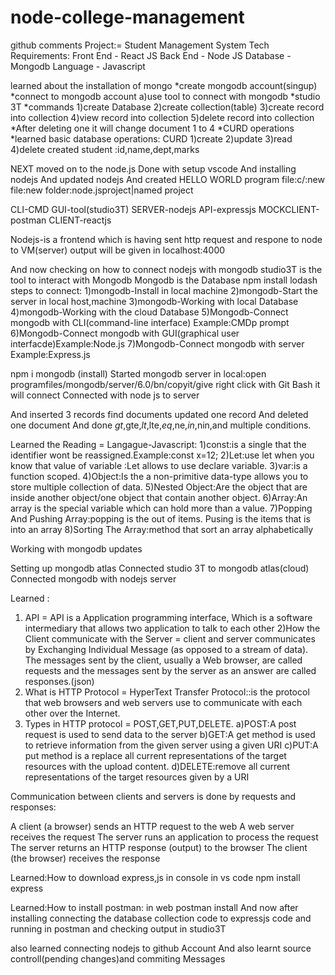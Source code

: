 # node-college-management 


github comments
Project:= Student Management System
Tech Requirements:
Front End - React JS
Back End - Node JS
Database - Mongodb
Language - Javascript
	
learned about the  installation of mongo
*create mongodb account(singup)
*connect to mongodb account
    a)use tool to connect with mongodb
*studio 3T
*commands
    1)create Database
    2)create collection(table)
    3)create record into collection
    4)view record into collection 
    5)delete record into collection
*After deleting one it will change document 1 to 4
*CURD operations
*learned basic database operations:
CURD
1)create
2)update
3)read
4)delete
created student :id,name,dept,marks

NEXT moved on to the node.js
Done with setup vscode
And installing nodejs
And updated nodejs
And created HELLO WORLD program
file:c/:new file:new folder:node.jsproject|named project

CLI-CMD
GUI-tool(studio3T)
SERVER-nodejs
API-expressjs
MOCKCLIENT-postman
CLIENT-reactjs

Nodejs-is a frontend which is having sent http request and respone to node to VM(server)
output will be given in localhost:4000

And now checking on how to connect nodejs with  mongodb
studio3T is the tool to interact with Mongodb
Mongodb is the Database
npm install lodash
steps to connect:
1)mongodb-Install in local machine
2)mongodb-Start the server in local host,machine
3)mongodb-Working with local Database
4)mongodb-Working with the cloud Database
5)Mongodb-Connect mongodb with CLI(command-line interface) Example:CMDp prompt
6)Mongodb-Connect mongodb with GUI(graphical user interfacde)Example:Node.js
7)Mongodb-Connect mongodb with server Example:Express.js

npm i mongodb (install)
Started mongodb server in local:open programfiles/mongodb/server/6.0/bn/copyit/give right click with Git Bash it will connect
Connected with node js to server
 
 And inserted 3 records
 find documents
 updated one record
 And deleted one document
 And done  $gt,$gte,$lt,$lte,$eq,$ne,$in,$nin,and multiple conditions.

 Learned the Reading =
 Langague-Javascript:
1)const:is a single that the identifier wont be reassigned.Example:const x=12;
2)Let:use let when you know that value of variable 
     :Let allows to use declare variable.
3)var:is a function scoped.
4)Object:Is the a non-primitive data-type allows you to store multiple collection of data.
5)Nested Object:Are  the object that are inside another object/one object that contain another object.
6)Array:An array is the special variable which can hold more than a value. 
7)Popping And Pushing Array:popping is the out of items.
                            Pusing is the items that is into an array
8)Sorting The Array:method that sort an array alphabetically     


Working with mongodb updates

Setting up mongodb atlas
Connected studio 3T to mongodb atlas(cloud)
Connected mongodb with nodejs server


Learned :
1) API = API is a Application programming interface, Which is a software intermediary that allows two application to talk to each other
2)How the Client communicate with the Server = client and server communicates by Exchanging Individual Message (as opposed to a stream of data). The messages sent by the client, usually a Web browser, are called requests and the messages sent by the server as an answer are called responses.(json)
3) What is HTTP Protocol =  HyperText Transfer Protocol::is the protocol that web browsers and web servers use to communicate with each other over the Internet.
4) Types in HTTP protocol = POST,GET,PUT,DELETE.
a)POST:A post request is used to send data to the server
b)GET:A get method is used to retrieve information from the given server using a given URI
c)PUT:A put method is a replace all current representations of the target resources with the upload content.
d)DELETE:remove all current representations of the target resources given by a URI

Communication between clients and servers is done by requests and responses:

A client (a browser) sends an HTTP request to the web
A web server receives the request
The server runs an application to process the request
The server returns an HTTP response (output) to the browser
The client (the browser) receives the response

Learned:How to download express,js
in console in vs code npm install express

Learned:How to install postman:
in web postman install
 And now after installing 
 connecting the database collection code to expressjs code and running in postman
 and checking output in studio3T

 also learned connecting nodejs to github Account 
 And also learnt source controll(pending changes)and commiting Messages
 
 




